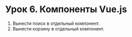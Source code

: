 # Урок 6. Компоненты Vue.js

1) Вынести поиск в отдельный компонент.
2) Вынести корзину в отдельный компонент.
